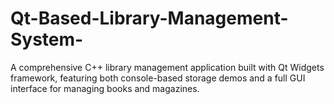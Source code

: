 # Qt-Based-Library-Management-System-
A comprehensive C++ library management application built with Qt Widgets framework, featuring both console-based storage demos and a full GUI interface for managing books and magazines.
